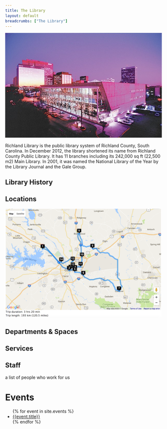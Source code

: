 ```yaml
---
title: The Library
layout: default
breadcrumbs: ["The Library"]
---
```


<img src="/img/aerial.jpg">

Richland Library is the public library system of Richland County, South Carolina. In December 2012, the library shortened its name from Richland County Public Library. It has 11 branches including its 242,000 sq ft (22,500 m2) Main Library. In 2001, it was named the National Library of the Year by the Library Journal and the Gale Group.
## Library History
## Locations

<img class="full" src="/img/map-tour.png">

## Departments & Spaces
## Services
## Staff
a list of people who work for us

# Events
<ul>
  {% for event in site.events %}
    <li>
      <a href="{{event.url}}">{{event.title}}</a>
    </li>
  {% endfor %}
</ul>
